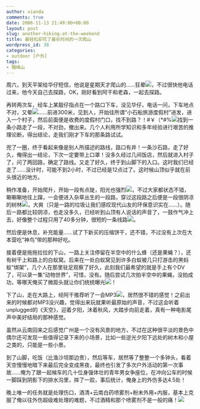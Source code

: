 ```yaml
---
author: xianda
comments: true
date: 2006-11-13 21:49:00+00:00
layout: post
slug: another-hiking-at-the-weekend
title: 最轻松却花了最长时间的一次爬山
wordpress_id: 38
categories:
- outdoor [户外]
tags:
- 帽峰山
---
```


周六，到天平架给华仔短信，他说是星期天才爬山的……狂晕![](http://sandycreep.spaces.live.com/mmm2006-10-27_23.09/rte/emoticons/smile_sniff.gif)，不过很快他电话过来，他今天自己去探路，OK，刚好看到阿干和老森，一起去探路。

再转两次车，经车上某靓仔指点在一个路口下车，没见华仔，电话一问，下车地点不对，又晕![](http://sandycreep.spaces.live.com/mmm2006-10-27_23.09/rte/emoticons/smile_baringteeth.gif)……前进300米，见到人，开始往所谓“小石船旅游度假村”进发，进入一个村子，然后前面便是收费的度假村门口，找不到路？！#￥（*#%![](http://sandycreep.spaces.live.com/mmm2006-10-27_23.09/rte/emoticons/smile_confused.gif)找到一条小路走了一段，不对劲，撤出来。几个人利用所学知识和多年经验进行艰苦的推理论断，得出结论，走我们刚才下车的那条路试试。

兜了一圈，终于看起来像是别人所描述的路线，路口有井！一条沙石路，走了好久，俺得出一结论，下次一定要带上口罩！没多久经过几间饭店，然后就进入村子了，问了两回路，确定了路线。又走了好久，终于到山脚下的入口。这时我们已经走了……没计时，可能不到2小时，不过已经是12点过了。这时候山顶似乎就在前头很近的地方。

<!-- more -->

稍作准备，开始爬升，开始一段有点陡，阳光也强烈![](http://sandycreep.spaces.live.com/mmm2006-10-27_23.09/rte/emoticons/sun.gif)，不过大家都状态不错，唰唰唰地往上蹿，一会便进入杂草丛生的一段路，穿过这段路之后便是一段很阴凉的树林![](http://sandycreep.spaces.live.com/mmm2006-10-27_23.09/rte/emoticons/island.gif)，大爽（只是一路的垃圾让我们感叹现代山友的环保意识实在……）。随后一路都比较阴凉，也走没多久，已经听到山顶有人说话的声音了，一鼓作气冲上去，好像整个过程只用了40多分钟，很短的一条线路![](http://sandycreep.spaces.live.com/mmm2006-10-27_23.09/rte/emoticons/smile_shades.gif)。

然后便是休息，补充能量……试了下新买的压缩饼干，还不错，不过没有上次在大本营吃“神鸟”带的那种好吃。

接着便是拖拖拉拉的下山，一路上关注停留在半空中的什么蜂（还是果蝇？），还有树干上和路上的白蚁窝。后来在一处白蚁窝见到许多白蚁被几只打游击的黑蚂蚁“绑架”，几个人在那里驻足观察了好久，此刻我们最希望的就是手上有个DV了，可以录一集“动物世界”，可惜，没有。随后尝试几次拍半空中的果蝇，没拍成功，等哪天俺买了微距头就让你们统统曝光![](http://sandycreep.spaces.live.com/mmm2006-10-27_23.09/rte/emoticons/camera.gif)！

下了山，走在大路上，经阿干推荐听了一会MP3![](http://sandycreep.spaces.live.com/mmm2006-10-27_23.09/rte/emoticons/music_note.gif)，居然很不错的感觉！之前出来的时候都对MP3没兴趣，觉得出来玩就果听最原始的声音，不过这会听着unplugged的《天空》，迎着夕阳，沐着秋风，大踏步向前走着，真有一种电影尾声中美好结局的那种感觉。

虽然从云南回来之后感觉广州是一个没有风景的地方，不过在这种很平淡的景色中偶尔还可发现一些值得记录下来的小场景，比如一些逆光夕阳下远处的树木和小屋之类的，只能是一些小景。

到了山脚，吃饭（比渔沙坦那边贵），然后等车，居然等了整整一个多钟头，看着天空慢慢地暗下来最后完全变成黑夜，最终也引发了多次户外活动的第一次事故……俺为了跟一起候车的几十位身强体壮的青年男女争座位，在冲向公车的时候一脚踩到阴影下的排水沟里，摔了一跤，事后统计，俺身上的外伤多达4.5处！

晚上唯一的任务就是处理伤口，酒清+云南白药喷雾剂+粉末外用+内服，基本上克服了俺以往外伤超级难处理的难题，不过酒精和那个喷雾剂不是一般的痛！![](http://sandycreep.spaces.live.com/mmm2006-10-27_23.09/rte/emoticons/smile_angry.gif)
